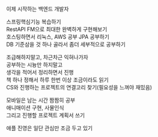 이제 시작하는 백엔드 개발자
  
스프링핵심기능 복습하기  
RestAPI FM으로 최대한 완벽하게 구현해보기  
호스팅하면서 리눅스, AWS 공부
JPA 공부하기  
DB 기준삼을 것 하나 골라서 좀더 세부적으로 공부하기
  
조급해하지말고, 차근차근 익혀나가자  
공부하는 시늉만 하지말고  
생각을 적어서 정리하면서 진행  
책 하나 정해서 하루 한번 이상 조금이라도 읽기  
CS와 진행하는 프로젝트의 연결고리 찾기(필요성을 느껴야 재밌음)
  
모바일은 남는 시간 짬짬히 공부  
애니매이션 구현, 사물인식  
그리고 진행할 프로젝트 계획서 쓰기  
  
애플 진영은 일단 관심만 조금 두고 있기  
